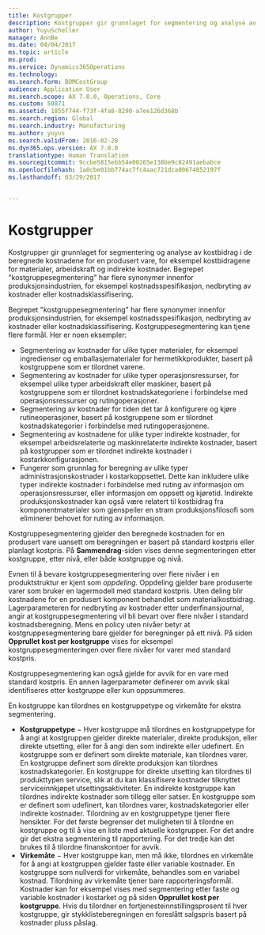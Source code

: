 ```yaml
---
title: Kostgrupper
description: Kostgrupper gir grunnlaget for segmentering og analyse av kostbidrag i de beregnede kostnadene for en produsert vare, for eksempel kostbidragene for materialer, arbeidskraft og indirekte kostnader. Begrepet &quot;kostgruppesegmentering&quot; har flere synonymer innenfor produksjonsindustrien, for eksempel kostnadsspesifikasjon, nedbryting av kostnader eller kostnadsklassifisering.
author: YuyuScheller
manager: AnnBe
ms.date: 04/04/2017
ms.topic: article
ms.prod: 
ms.service: Dynamics365Operations
ms.technology: 
ms.search.form: BOMCostGroup
audience: Application User
ms.search.scope: AX 7.0.0, Operations, Core
ms.custom: 50871
ms.assetid: 1855f744-f73f-4fa8-8290-a7ee126d368b
ms.search.region: Global
ms.search.industry: Manufacturing
ms.author: yuyus
ms.search.validFrom: 2016-02-28
ms.dyn365.ops.version: AX 7.0.0
translationtype: Human Translation
ms.sourcegitcommit: 9ccbe5815ebb54e00265e130be9c82491aebabce
ms.openlocfilehash: 1a8cbe01bb774ac7fc4aac721dca00674852197f
ms.lasthandoff: 03/29/2017


---
```


# <a name="cost-groups"></a>Kostgrupper

Kostgrupper gir grunnlaget for segmentering og analyse av kostbidrag i de beregnede kostnadene for en produsert vare, for eksempel kostbidragene for materialer, arbeidskraft og indirekte kostnader. Begrepet "kostgruppesegmentering" har flere synonymer innenfor produksjonsindustrien, for eksempel kostnadsspesifikasjon, nedbryting av kostnader eller kostnadsklassifisering. 

Begrepet "kostgruppesegmentering" har flere synonymer innenfor produksjonsindustrien, for eksempel kostnadsspesifikasjon, nedbryting av kostnader eller kostnadsklassifisering. Kostgruppesegmentering kan tjene flere formål. Her er noen eksempler:

-   Segmentering av kostnader for ulike typer materialer, for eksempel ingredienser og emballasjematerialer for hermetikkprodukter, basert på kostgruppene som er tilordnet varene.
-   Segmentering av kostnader for ulike typer operasjonsressurser, for eksempel ulike typer arbeidskraft eller maskiner, basert på kostgruppene som er tilordnet kostnadskategoriene i forbindelse med operasjonsressurser og rutingoperasjoner.
-   Segmentering av kostnader for tiden det tar å konfigurere og kjøre rutineoperasjoner, basert på kostgruppene som er tilordnet kostnadskategorier i forbindelse med rutingoperasjonene.
-   Segmentering av kostnadene for ulike typer indirekte kostnader, for eksempel arbeidsrelaterte og maskinrelaterte indirekte kostnader, basert på kostgrupper som er tilordnet indirekte kostnader i kostarkkonfigurasjonen.
-   Fungerer som grunnlag for beregning av ulike typer administrasjonskostnader i kostarkoppsettet. Dette kan inkludere ulike typer indirekte kostnader i forbindelse med ruting av informasjon om operasjonsressurser, eller informasjon om oppsett og kjøretid. Indirekte produksjonskostnader kan også være relatert til kostbidrag fra komponentmaterialer som gjenspeiler en stram produksjonsfilosofi som eliminerer behovet for ruting av informasjon.

Kostgruppesegmentering gjelder den beregnede kostnaden for en produsert vare uansett om beregningen er basert på standard kostpris eller planlagt kostpris. På **Sammendrag**-siden vises denne segmenteringen etter kostgruppe, etter nivå, eller både kostgruppe og nivå. 

Evnen til å bevare kostgruppesegmentering over flere nivåer i en produktstruktur er kjent som *oppdeling*. Oppdeling gjelder bare produserte varer som bruker en lagermodell med standard kostpris. Uten deling blir kostnadene for en produsert komponent behandlet som materialkostbidrag. Lagerparameteren for nedbryting av kostnader etter underfinansjournal, angir at kostgruppesegmentering vil bli bevart over flere nivåer i standard kostnadsberegning. Mens en policy uten nivåer betyr at kostgruppesegmentering bare gjelder for beregninger på ett nivå. På siden **Opprullet kost per kostgruppe** vises for eksempel kostgruppesegmenteringen over flere nivåer for varer med standard kostpris. 

Kostgruppesegmentering kan også gjelde for avvik for en vare med standard kostpris. En annen lagerparameter definerer om avvik skal identifiseres etter kostgruppe eller kun oppsummeres. 

En kostgruppe kan tilordnes en kostgruppetype og virkemåte for ekstra segmentering.

-   **Kostgruppetype** − Hver kostgruppe må tilordnes en kostgruppetype for å angi at kostgruppen gjelder direkte materialer, direkte produksjon, eller direkte utsetting, eller for å angi den som indirekte eller udefinert. En kostgruppe som er definert som direkte materiale, kan tilordnes varer. En kostgruppe definert som direkte produksjon kan tilordnes kostnadskategorier. En kostgruppe for direkte utsetting kan tilordnes til produkttypen service, slik at du kan klassifisere kostnader tilknyttet serviceinnkjøpet utsettingsaktiviteter. En indirekte kostgruppe kan tilordnes indirekte kostnader som tillegg eller satser. En kostgruppe som er definert som udefinert, kan tilordnes varer, kostnadskategorier eller indirekte kostnader. Tilordning av en kostgruppetype tjener flere hensikter. For det første begrenser det muligheten til å tilordne en kostgruppe og til å vise en liste med aktuelle kostgrupper. For det andre gir det ekstra segmentering til rapportering. For det tredje kan det brukes til å tilordne finanskontoer for avvik.
-   **Virkemåte** − Hver kostgruppe kan, men må ikke, tilordnes en virkemåte for å angi at kostgruppen gjelder faste eller variable kostnader. En kostgruppe som nullverdi for virkemåte, behandles som en variabel kostnad. Tilordning av virkemåte tjener bare rapporteringsformål. Kostnader kan for eksempel vises med segmentering etter faste og variable kostnader i kostarket og på siden **Opprullet kost per kostgruppe**. Hvis du tilordner en fortjenesteinnstillingsprosent til hver kostgruppe, gir stykklisteberegningen en foreslått salgspris basert på kostnader pluss påslag.



